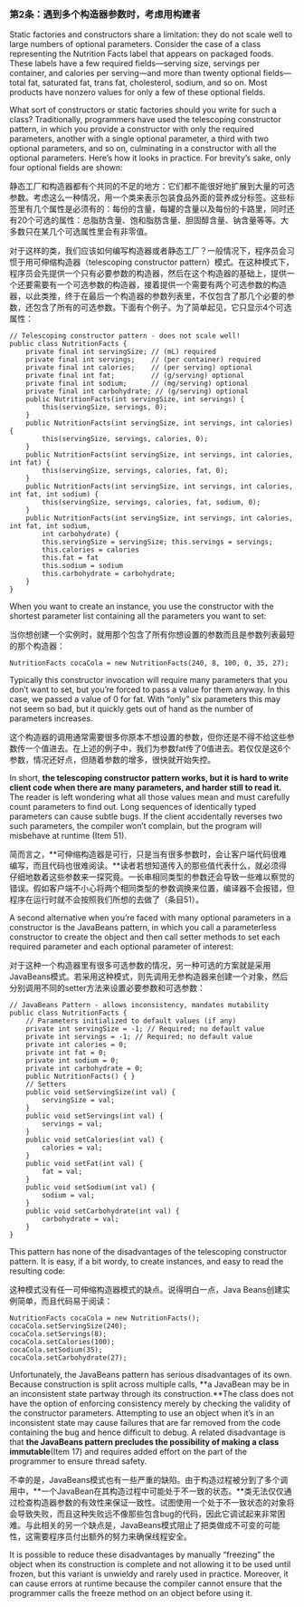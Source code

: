 ### 第2条：遇到多个构造器参数时，考虑用构建者

Static factories and constructors share a limitation: they do not scale well to large numbers of optional parameters. Consider the case of a class representing the Nutrition Facts label that appears on packaged foods. These labels have a few required fields—serving size, servings per container, and calories per serving—and more than twenty optional fields—total fat, saturated fat, trans fat, cholesterol, sodium, and so on. Most products have nonzero values for only a few of these optional fields.

What sort of constructors or static factories should you write for such a class? Traditionally, programmers have used the telescoping constructor pattern, in which you provide a constructor with only the required parameters, another with a single optional parameter, a third with two optional parameters, and so on, culminating in a constructor with all the optional parameters. Here’s how it looks in practice. For brevity’s sake, only four optional fields are shown:

静态工厂和构造器都有个共同的不足的地方：它们都不能很好地扩展到大量的可选参数。考虑这么一种情况，用一个类来表示包装食品外面的营养成分标签。这些标签里有几个属性是必须有的：每份的含量，每罐的含量以及每份的卡路里，同时还有20个可选的属性：总脂肪含量、饱和脂肪含量、胆固醇含量、钠含量等等。大多数只在某几个可选属性里会有非零值。

对于这样的类，我们应该如何编写构造器或者静态工厂？一般情况下，程序员会习惯于用可伸缩构造器（telescoping constructor pattern）模式。在这种模式下，程序员会先提供一个只有必要参数的构造器，然后在这个构造器的基础上，提供一个还要需要有一个可选参数的构造器，接着提供一个需要有两个可选参数的构造器，以此类推，终于在最后一个构造器的参数列表里，不仅包含了那几个必要的参数，还包含了所有的可选参数。下面有个例子。为了简单起见，它只显示4个可选属性：

```
// Telescoping constructor pattern - does not scale well!
public class NutritionFacts {
    private final int servingSize; // (mL) required 
    private final int servings;    // (per container) required
    private final int calories;    // (per serving) optional    
    private final int fat;         // (g/serving) optional
    private final int sodium;      // (mg/serving) optional
    private final int carbohydrate; // (g/serving) optional
    public NutritionFacts(int servingSize, int servings) { 
        this(servingSize, servings, 0);
    }
    public NutritionFacts(int servingSize, int servings, int calories) {
        this(servingSize, servings, calories, 0); 
    }
    public NutritionFacts(int servingSize, int servings, int calories, int fat) {
        this(servingSize, servings, calories, fat, 0); 
    }
    public NutritionFacts(int servingSize, int servings, int calories, int fat, int sodium) {
        this(servingSize, servings, calories, fat, sodium, 0); 
    }
    public NutritionFacts(int servingSize, int servings, int calories, int fat, int sodium, 
        int carbohydrate) {
        this.servingSize = servingSize; this.servings = servings;
        this.calories = calories
        this.fat = fat
        this.sodium = sodium
        this.carbohydrate = carbohydrate;
    } 
}
```

When you want to create an instance, you use the constructor with the shortest parameter list containing all the parameters you want to set:

当你想创建一个实例时，就用那个包含了所有你想设置的参数而且是参数列表最短的那个构造器：

```
NutritionFacts cocaCola = new NutritionFacts(240, 8, 100, 0, 35, 27);
```

Typically this constructor invocation will require many parameters that you don’t want to set, but you’re forced to pass a value for them anyway. In this case, we passed a value of 0 for fat. With “only” six parameters this may not seem so bad, but it quickly gets out of hand as the number of parameters increases.

这个构造器的调用通常需要很多你原本不想设置的参数，但你还是不得不给这些参数传一个值进去。在上述的例子中，我们为参数fat传了0值进去。若仅仅是这6个参数，情况还好点，但随着参数的增多，很快就开始失控。

In short, **the telescoping constructor pattern works, but it is hard to write client code when there are many parameters, and harder still to read it.** The reader is left wondering what all those values mean and must carefully count parameters to find out. Long sequences of identically typed parameters can cause subtle bugs. If the client accidentally reverses two such parameters, the compiler won’t complain, but the program will misbehave at runtime \(Item 51\).

简而言之，**可伸缩构造器是可行，只是当有很多参数时，会让客户端代码很难编写，而且代码也很难阅读。**读者若想知道传入的那些值代表什么，就必须得仔细地数着这些参数来一探究竟。一长串相同类型的参数还会导致一些难以察觉的错误。假如客户端不小心将两个相同类型的参数调换来位置，编译器不会报错，但程序在运行时就不会按照我们所想的去做了（条目51）。

A second alternative when you’re faced with many optional parameters in a constructor is the JavaBeans pattern, in which you call a parameterless constructor to create the object and then call setter methods to set each required parameter and each optional parameter of interest:

对于这种一个构造器里有很多可选参数的情况，另一种可选的方案就是采用JavaBeans模式。若采用这种模式，则先调用无参构造器来创建一个对象，然后分别调用不同的setter方法来设置必要参数和可选参数：

```
// JavaBeans Pattern - allows inconsistency, mandates mutability
public class NutritionFacts {
    // Parameters initialized to default values (if any)
    private int servingSize = -1; // Required; no default value 
    private int servings = -1; // Required; no default value
    private int calories = 0;
    private int fat = 0;
    private int sodium = 0;
    private int carbohydrate = 0;
    public NutritionFacts() { }
    // Setters
    public void setServingSize(int val) { 
        servingSize = val; 
    } 
    public void setServings(int val) { 
        servings = val; 
    }
    public void setCalories(int val) {
        calories = val;
    }
    public void setFat(int val) {
        fat = val;
    }
    public void setSodium(int val) {
        sodium = val;
    }
    public void setCarbohydrate(int val) { 
        carbohydrate = val; 
    }
}
```

This pattern has none of the disadvantages of the telescoping constructor pattern. It is easy, if a bit wordy, to create instances, and easy to read the resulting code:

这种模式没有任一可伸缩构造器模式的缺点。说得明白一点，Java Beans创建实例简单，而且代码易于阅读：

```
NutritionFacts cocaCola = new NutritionFacts(); 
cocaCola.setServingSize(240); 
cocaCola.setServings(8); 
cocaCola.setCalories(100); 
cocaCola.setSodium(35); 
cocaCola.setCarbohydrate(27);
```

Unfortunately, the JavaBeans pattern has serious disadvantages of its own. Because construction is split across multiple calls, **a JavaBean may be in an inconsistent state partway through its construction.**The class does not have the option of enforcing consistency merely by checking the validity of the constructor parameters. Attempting to use an object when it’s in an inconsistent state may cause failures that are far removed from the code containing the bug and hence difficult to debug. A related disadvantage is that **the JavaBeans pattern precludes the possibility of making a class immutable**\(Item 17\) and requires added effort on the part of the programmer to ensure thread safety.

不幸的是，JavaBeans模式也有一些严重的缺陷。由于构造过程被分到了多个调用中，**一个JavaBean在其构造过程中可能处于不一致的状态。**类无法仅仅通过检查构造器参数的有效性来保证一致性。试图使用一个处于不一致状态的对象将会导致失败，而且这种失败远不像那些包含bug的代码，因此它调试起来非常困难。与此相关的另一个缺点是，JavaBeans模式阻止了把类做成不可变的可能性，这需要程序员付出额外的努力来确保线程安全。

It is possible to reduce these disadvantages by manually “freezing” the object when its construction is complete and not allowing it to be used until frozen, but this variant is unwieldy and rarely used in practice. Moreover, it can cause errors at runtime because the compiler cannot ensure that the programmer calls the freeze method on an object before using it.

